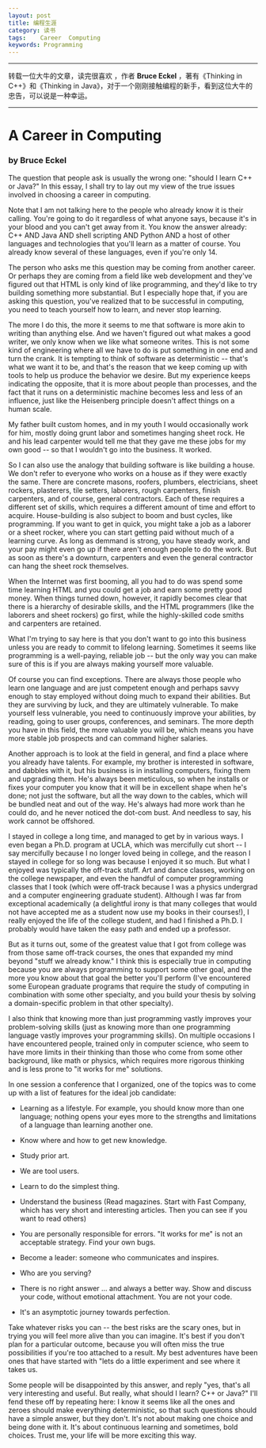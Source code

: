 ```yaml
---
layout: post
title: 编程生涯
category: 读书
tags:    Career  Computing
keywords: Programming 
---
```

***

转载一位大牛的文章，读完很喜欢 ，作者 **Bruce Eckel**  ，著有《Thinking in C++》和《Thinking in Java》，对于一个刚刚接触编程的新手，看到这位大牛的忠告，可以说是一种幸运。

***

# A Career in Computing
### by Bruce Eckel


The question that people ask is usually the wrong one: "should I learn C++ or Java?" In this essay, I shall try to lay out my view of the true issues involved in choosing a career in computing.

Note that I am not talking here to the people who already know it is their calling. You're going to do it regardless of what anyone says, because it's in your blood and you can't get away from it. You know the answer already: C++ AND Java AND shell scripting AND Python AND a host of other languages and technologies that you'll learn as a matter of course. You already know several of these languages, even if you're only 14.

The person who asks me this question may be coming from another career. Or perhaps they are coming from a field like web development and they've figured out that HTML is only kind of like programming, and they'd like to try building something more substantial. But I especially hope that, if you are asking this question, you've realized that to be successful in computing, you need to teach yourself how to learn, and never stop learning.

The more I do this, the more it seems to me that software is more akin to writing than anything else. And we haven't figured out what makes a good writer, we only know when we like what someone writes. This is not some kind of engineering where all we have to do is put something in one end and turn the crank. It is tempting to think of software as deterministic -- that's what we want it to be, and that's the reason that we keep coming up with tools to help us produce the behavior we desire. But my experience keeps indicating the opposite, that it is more about people than processes, and the fact that it runs on a deterministic machine becomes less and less of an influence, just like the Heisenberg principle doesn't affect things on a human scale.

My father built custom homes, and in my youth I would occasionally work for him, mostly doing grunt labor and sometimes hanging sheet rock. He and his lead carpenter would tell me that they gave me these jobs for my own good -- so that I wouldn't go into the business. It worked.

So I can also use the analogy that building software is like building a house. We don't refer to everyone who works on a house as if they were exactly the same. There are concrete masons, roofers, plumbers, electricians, sheet rockers, plasterers, tile setters, laborers, rough carpenters, finish carpenters, and of course, general contractors. Each of these requires a different set of skills, which requires a different amount of time and effort to acquire. House-building is also subject to boom and bust cycles, like programming. If you want to get in quick, you might take a job as a laborer or a sheet rocker, where you can start getting paid without much of a learning curve. As long as demmand is strong, you have steady work, and your pay might even go up if there aren't enough people to do the work. But as soon as there's a downturn, carpenters and even the general contractor can hang the sheet rock themselves.

When the Internet was first booming, all you had to do was spend some time learning HTML and you could get a job and earn some pretty good money. When things turned down, however, it rapidly becomes clear that there is a hierarchy of desirable skills, and the HTML programmers (like the laborers and sheet rockers) go first, while the highly-skilled code smiths and carpenters are retained.

What I'm trying to say here is that you don't want to go into this business unless you are ready to commit to lifelong learning. Sometimes it seems like programming is a well-paying, reliable job -- but the only way you can make sure of this is if you are always making yourself more valuable.

Of course you can find exceptions. There are always those people who learn one language and are just competent enough and perhaps savvy enough to stay employed without doing much to expand their abilities. But they are surviving by luck, and they are ultimately vulnerable. To make yourself less vulnerable, you need to continuously improve your abilities, by reading, going to user groups, conferences, and seminars. The more depth you have in this field, the more valuable you will be, which means you have more stable job prospects and can command higher salaries.

Another approach is to look at the field in general, and find a place where you already have talents. For example, my brother is interested in software, and dabbles with it, but his business is in installing computers, fixing them and upgrading them. He's always been meticulous, so when he installs or fixes your computer you know that it will be in excellent shape when he's done; not just the software, but all the way down to the cables, which will be bundled neat and out of the way. He's always had more work than he could do, and he never noticed the dot-com bust. And needless to say, his work cannot be offshored.

I stayed in college a long time, and managed to get by in various ways. I even began a Ph.D. program at UCLA, which was mercifully cut short -- I say mercifully because I no longer loved being in college, and the reason I stayed in college for so long was because I enjoyed it so much. But what I enjoyed was typically the off-track stuff. Art and dance classes, working on the college newspaper, and even the handful of computer programming classes that I took (which were off-track because I was a physics undergrad and a computer engineering graduate student). Although I was far from exceptional academically (a delightful irony is that many colleges that would not have accepted me as a student now use my books in their courses!), I really enjoyed the life of the college student, and had I finished a Ph.D. I probably would have taken the easy path and ended up a professor.

But as it turns out, some of the greatest value that I got from college was from those same off-track courses, the ones that expanded my mind beyond "stuff we already know." I think this is especially true in computing because you are always programming to support some other goal, and the more you know about that goal the better you'll perform (I've encountered some European graduate programs that require the study of computing in combination with some other specialty, and you build your thesis by solving a domain-specific problem in that other specialty).

I also think that knowing more than just programming vastly improves your problem-solving skills (just as knowing more than one programming language vastly improves your programming skills). On multiple occasions I have encountered people, trained only in computer science, who seem to have more limits in their thinking than those who come from some other background, like math or physics, which requires more rigorous thinking and is less prone to "it works for me" solutions.

In one session a conference that I organized, one of the topics was to come up with a list of features for the ideal job candidate:

  * Learning as a lifestyle. For example, you should know more than one language; nothing opens your eyes more to the strengths and limitations of a language than learning another one.

  * Know where and how to get new knowledge.

  * Study prior art.

  * We are tool users.

  * Learn to do the simplest thing.

  * Understand the business (Read magazines. Start with Fast Company, which has very short and interesting articles. Then you can see if you want to read others)

  * You are personally responsible for errors. "It works for me" is not an acceptable strategy. Find your own bugs.

  * Become a leader: someone who communicates and inspires.

  * Who are you serving?

  * There is no right answer ... and always a better way. Show and discuss your code, without emotional attachment. You are not your code.

  * It's an asymptotic journey towards perfection.

Take whatever risks you can -- the best risks are the scary ones, but in trying you will feel more alive than you can imagine. It's best if you don't plan for a particular outcome, because you will often miss the true possibilities if you're too attached to a result. My best adventures have been ones that have started with "lets do a little experiment and see where it takes us.

Some people will be disappointed by this answer, and reply "yes, that's all very interesting and useful. But really, what should I learn? C++ or Java?" I'll fend these off by repeating here: I know it seems like all the ones and zeroes should make everything deterministic, so that such questions should have a simple answer, but they don't. It's not about making one choice and being done with it. It's about continuous learning and sometimes, bold choices. Trust me, your life will be more exciting this way.
